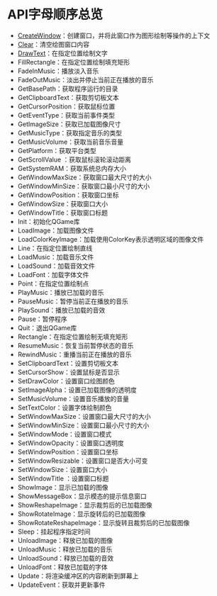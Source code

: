 # API字母顺序总览

+ [CreateWindow](Window.md#3)：创建窗口，并将此窗口作为图形绘制等操作的上下文
+ [Clear](Graphic.md#35)：清空绘图窗口内容
+ [DrawText](Graphic.md#708)：在指定位置绘制文字
+ FillRectangle：在指定位置绘制填充矩形
+ FadeInMusic：播放淡入音乐
+ FadeOutMusic：淡出并停止当前正在播放的音乐
+ GetBasePath：获取程序运行的目录
+ GetClipboardText：获取剪切板文本
+ GetCursorPosition：获取鼠标位置
+ GetEventType：获取当前事件类型
+ GetImageSize：获取已加载图像尺寸
+ GetMusicType：获取指定音乐的类型
+ GetMusicVolume：获取当前音乐音量
+ GetPlatform：获取平台类型
+ GetScrollValue ：获取鼠标滚轮滚动距离
+ GetSystemRAM：获取系统总内存大小
+ GetWindowMaxSize：获取窗口最大尺寸的大小
+ GetWindowMinSize：获取窗口最小尺寸的大小
+ GetWindowPosition：获取窗口坐标
+ GetWindowSize：获取窗口大小
+ GetWindowTitle：获取窗口标题
+ Init：初始化QGame库
+ LoadImage：加载图像文件
+ LoadColorKeyImage：加载使用ColorKey表示透明区域的图像文件
+ Line：在指定位置绘制直线
+ LoadMusic：加载音乐文件
+ LoadSound：加载音效文件
+ LoadFont：加载字体文件
+ Point：在指定位置绘制点
+ PlayMusic：播放已加载的音乐
+ PauseMusic：暂停当前正在播放的音乐
+ PlaySound：播放已加载的音效
+ Pause：暂停程序
+ Quit：退出QGame库
+ Rectangle：在指定位置绘制无填充矩形
+ ResumeMusic：恢复当前暂停状态的音乐
+ RewindMusic：重播当前正在播放的音乐
+ SetClipboardText：设置剪切板文本
+ SetCursorShow：设置鼠标是否显示
+ SetDrawColor：设置窗口绘图颜色
+ SetImageAlpha：设置已加载图像的透明度
+ SetMusicVolume：设置音乐播放的音量
+ SetTextColor：设置字体绘制颜色
+ SetWindowMaxSize：设置窗口最大尺寸的大小
+ SetWindowMinSize：设置窗口最小尺寸的大小
+ SetWindowMode：设置窗口模式
+ SetWindowOpacity：设置窗口透明度
+ SetWindowPosition：设置窗口坐标
+ SetWindowResizable：设置窗口是否大小可变
+ SetWindowSize：设置窗口大小
+ SetWindowTitle ：设置窗口标题
+ ShowImage：显示已加载的图像
+ ShowMessageBox：显示模态的提示信息窗口
+ ShowReshapeImage：显示裁剪后的已加载图像
+ ShowRotateImage：显示旋转后的已加载图像
+ ShowRotateReshapeImage：显示旋转且裁剪后的已加载图像
+ Sleep：挂起程序指定时间
+ UnloadImage：释放已加载的图像
+ UnloadMusic：释放已加载的音乐
+ UnloadSound：释放已加载的音效
+ UnloadFont：释放已加载的字体
+ Update：将渲染缓冲区的内容刷新到屏幕上
+ UpdateEvent：获取并更新事件